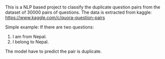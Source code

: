 This is a NLP based project to classify the duplicate question pairs from the dataset of 30000 pairs of questions.
The data is extracted from kaggle: https://www.kaggle.com/c/quora-question-pairs

Simple example: If there are two questions:
1. I am from Nepal.
2. I belong to Nepal.

The model have to predict the pair is duplicate.
